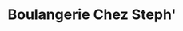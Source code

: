 ---
title: "Boulangerie Chez Steph'"
url: /raon-aux-bois/boulangerie-chez-steph/
shop: boulangerie
---
